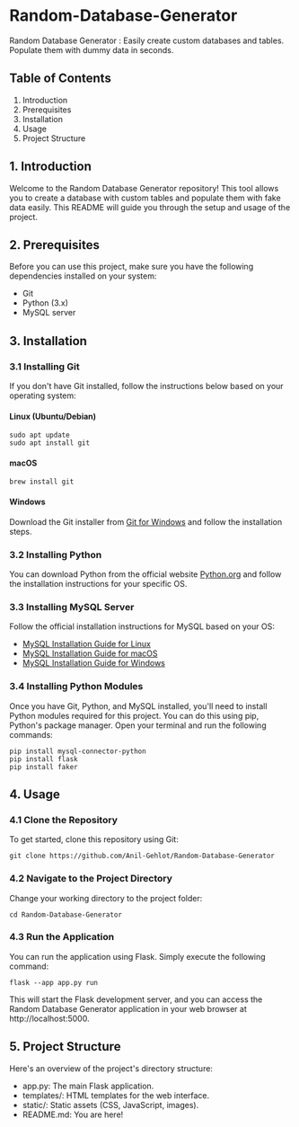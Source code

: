 # Random-Database-Generator
Random Database Generator : Easily create custom databases and tables. Populate them with dummy data in seconds.

## Table of Contents
1. Introduction
2. Prerequisites
3. Installation
4. Usage
5. Project Structure

## 1. Introduction

Welcome to the Random Database Generator repository! This tool allows you to create a database with custom tables and populate them with fake data easily. This README will guide you through the setup and usage of the project.

## 2. Prerequisites

Before you can use this project, make sure you have the following dependencies installed on your system:

- Git
- Python (3.x)
- MySQL server

## 3. Installation

### 3.1 Installing Git

If you don't have Git installed, follow the instructions below based on your operating system:

#### Linux (Ubuntu/Debian)

```
sudo apt update
sudo apt install git
```

#### macOS

```
brew install git
```

#### Windows

Download the Git installer from [Git for Windows](https://gitforwindows.org/) and follow the installation steps.


### 3.2 Installing Python

You can download Python from the official website [Python.org](https://www.python.org/downloads/) and follow the installation instructions for your specific OS.


### 3.3 Installing MySQL Server

Follow the official installation instructions for MySQL based on your OS:

- [MySQL Installation Guide for Linux](https://dev.mysql.com/doc/mysql-installation-excerpt/5.7/en/linux-installation.html)
- [MySQL Installation Guide for macOS](https://dev.mysql.com/doc/mysql-installation-excerpt/5.7/en/macos-installation.html)
- [MySQL Installation Guide for Windows](https://dev.mysql.com/doc/mysql-installation-excerpt/5.7/en/windows-installation.html)


### 3.4 Installing Python Modules

Once you have Git, Python, and MySQL installed, you'll need to install Python modules required for this project. You can do this using pip, Python's package manager.
Open your terminal and run the following commands:

    pip install mysql-connector-python
    pip install flask 
    pip install faker


## 4. Usage

### 4.1 Clone the Repository

To get started, clone this repository using Git:

    git clone https://github.com/Anil-Gehlot/Random-Database-Generator

### 4.2 Navigate to the Project Directory

Change your working directory to the project folder:

    cd Random-Database-Generator

### 4.3 Run the Application
You can run the application using Flask. Simply execute the following command:

    flask --app app.py run

This will start the Flask development server, and you can access the Random Database Generator application in your web browser at http://localhost:5000.



## 5. Project Structure

Here's an overview of the project's directory structure:

- app.py: The main Flask application.
- templates/: HTML templates for the web interface.
- static/: Static assets (CSS, JavaScript, images).
- README.md: You are here!


